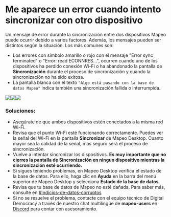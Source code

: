 # Me aparece un error cuando intento sincronizar con otro dispositivo

Un mensaje de error durante la sincronización entre dos dispositivos Mapeo puede ocurrir debido a varios factores. Además, los mensajes pueden ser distintos según la situación. Los más comunes son:

* Los errores con símbolo amarillo o rojo con el mensaje "Error sync terminated" o "Error: read ECONNRES...", ocurren cuando uno de los dispositivos ha perdido conexión Wi-Fi o ha abandonado la pantalla de **Sincronización** durante el proceso de sincronización y cuando la sincronización no ha sido exitosa.
* La pantalla blanca con el texto `"Algo está pasando con la base de datos Mapeo"` indica también una sincronización fallida o interrumpida.

<img src="../../../.gitbook/assets/Sync error yellow.jpeg" alt="" data-size="original">![](<../../../.gitbook/assets/Sync yellow error.jpeg>)![](<../../../.gitbook/assets/Sync error white screen (1).jpeg>)![](<../../../.gitbook/assets/Sync red error.jpeg>)



### Soluciones:

* Asegúrate de que ambos dispositivos estén conectados a la misma red Wi-Fi.
* Revisa que el punto Wi-Fi esté funcionando correctamente. Puedes ver la señal del Wi-Fi en la pantalla **Sincronizar** de Mapeo Desktop. Cuanto mayor sea la calidad de la señal, más seguro será el proceso de sincronización.
* Vuelve a intentar sincronizar los dispositivos. **Es muy importante que no cierres la pantalla de Sincronización en ningun dispositivo mientras la sincronización esté ocurriendo.**
* Si sigues teniendo problemas, en Mapeo Desktop verifica el estado de la base de datos. Para ello, haga clic en **Ayuda** en la barra del menú superior de Mapeo Desktop y selecciona **Estado de la base de datos**.
* Revisa que tu base de datos de Mapeo no esté dañada. Para saber más, consulte en [#indicios-de-datos-corruptos](no-puedo-sincronizar-con-el-archivo-de-sincronizacion.md#indicios-de-datos-corruptos "mention")
* Si no se resuelve el problema, contacte con el equipo técnico de Digital Democracy a través de nuestro chat multilingüe de **mapeo-users** en [Discord](https://digital-democracy.us2.list-manage.com/track/click?u=e5898ac1e68db70ce0dfefa88\&id=af17ade556\&e=c6a0dac4c6) para contar con asesoramiento.
